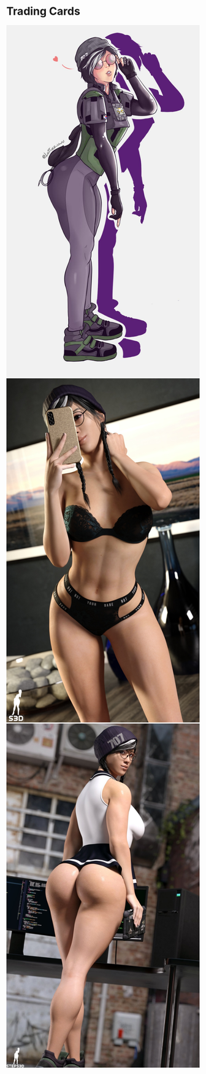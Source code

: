 # Trading Cards

![1.jpg](https://github.com/DJ-JR30/MainDB/blob/677048f563444587f28b4f8cb7c315d65721de57/images/RaindowSix/Dokkaebi/TradingCards/1.jpg)
![2.jpg](https://github.com/DJ-JR30/MainDB/blob/677048f563444587f28b4f8cb7c315d65721de57/images/RaindowSix/Dokkaebi/TradingCards/2.jpg)
![3.jpg](https://github.com/DJ-JR30/MainDB/blob/677048f563444587f28b4f8cb7c315d65721de57/images/RaindowSix/Dokkaebi/TradingCards/3.jpg)





